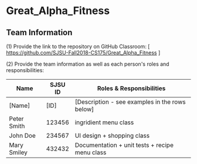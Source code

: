 # Great_Alpha_Fitness

## Team Information

(1) Provide the link to the repository on GitHub Classroom:
[ https://github.com/SJSU-Fall2018-CS175/Great_Alpha_Fitness ]

(2) Provide the team information as well as each person's roles and responsibilities:

| Name | SJSU ID | Roles & Responsibilities |
|------|------------|--------------------------|
| [Name] | [ID] | [Description - see examples in the rows below] |
| Peter Smith | 123456 | ingridient menu class |
| John Doe | 234567 | UI design + shopping class |
| Mary Smiley | 432432 | Documentation + unit tests + recipe menu class |
